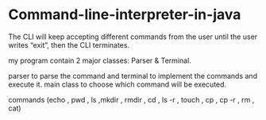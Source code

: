 # Command-line-interpreter-in-java
The CLI will keep accepting different commands from the user until the user writes
“exit”, then the CLI terminates.

my program  contain 2 major classes: Parser & Terminal.

parser to parse the command and terminal to implement the commands and execute it.
main class to choose which command will be executed.

commands (echo , pwd , ls ,mkdir , rmdir , cd , ls -r , touch , cp , cp -r , rm , cat)
